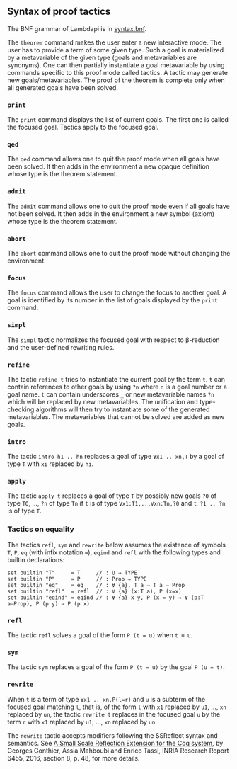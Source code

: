 Syntax of proof tactics
-----------------------

The BNF grammar of Lambdapi is in [syntax.bnf](../syntax.bnf).

The `theorem` command makes the user enter a new interactive mode. The
user has to provide a term of some given type. Such a goal is
materialized by a metavariable of the given type (goals and
metavariables are synonyms). One can then partially instantiate a goal
metavariable by using commands specific to this proof mode called
tactics. A tactic may generate new goals/metavariables. The proof of
the theorem is complete only when all generated goals have been
solved.

<!---------------------------------------------------------------------------->
### `print`

The `print` command displays the list of current goals. The first one
is called the focused goal. Tactics apply to the focused goal.

<!---------------------------------------------------------------------------->
### `qed`

The `qed` command allows one to quit the proof mode when all goals
have been solved. It then adds in the environment a new opaque
definition whose type is the theorem statement.

<!---------------------------------------------------------------------------->
### `admit`

The `admit` command allows one to quit the proof mode even if all
goals have not been solved. It then adds in the environment a new
symbol (axiom) whose type is the theorem statement.

<!---------------------------------------------------------------------------->
### `abort`

The `abort` command allows one to quit the proof mode without changing
the environment.

<!---------------------------------------------------------------------------->
### `focus`

The `focus` command allows the user to change the focus to another
goal. A goal is identified by its number in the list of goals
displayed by the `print` command.

<!---------------------------------------------------------------------------->
### `simpl`

The `simpl` tactic normalizes the focused goal with respect to
β-reduction and the user-defined rewriting rules.

<!---------------------------------------------------------------------------->
### `refine`

The tactic `refine t` tries to instantiate the current goal by the
term `t`. `t` can contain references to other goals by using `?n`
where `n` is a goal number or a goal name. `t` can contain underscores
`_` or new metavariable names `?n` which will be replaced by new
metavariables. The unification and type-checking algorithms will then
try to instantiate some of the generated metavariables. The
metavariables that cannot be solved are added as new goals.

<!---------------------------------------------------------------------------->
### `intro`

The tactic `intro h1 .. hn` replaces a goal of type `∀x1
.. xn,T` by a goal of type `T` with `xi` replaced by `hi`.

<!---------------------------------------------------------------------------->
### `apply`

The tactic `apply t` replaces a goal of type `T` by possibly new
goals `?0` of type `TO`, ..., `?n` of type `Tn` if `t` is of type
`∀x1:T1,..,∀xn:Tn,?0` and `t ?1 .. ?n` is of type `T`.

<!---------------------------------------------------------------------------->
### Tactics on equality

The tactics `refl`, `sym` and `rewrite` below assumes the existence of
symbols `T`, `P`, `eq` (with infix notation `=`), `eqind` and `refl`
with the following types and builtin declarations:

```
set builtin "T"     ≔ T     // : U ⇒ TYPE
set builtin "P"     ≔ P     // : Prop ⇒ TYPE
set builtin "eq"    ≔ eq    // : ∀ {a}, T a ⇒ T a ⇒ Prop
set builtin "refl"  ≔ refl  // : ∀ {a} (x:T a), P (x=x)
set builtin "eqind" ≔ eqind // : ∀ {a} x y, P (x = y) ⇒ ∀ (p:T a⇒Prop), P (p y) ⇒ P (p x)
```

<!---------------------------------------------------------------------------->
### `refl`

The tactic `refl` solves a goal of the form `P (t = u)` when `t ≡ u`.

<!---------------------------------------------------------------------------->
### `sym`

The tactic `sym` replaces a goal of the form `P (t = u)` by the goal
`P (u = t)`.

<!---------------------------------------------------------------------------->
### `rewrite`

When `t` is a term of type `∀x1 .. xn,P(l=r)` and `u` is a subterm of
the focused goal matching `l`, that is, of the form `l` with `x1`
replaced by `u1`, ..., `xn` replaced by `un`, the tactic `rewrite t`
replaces in the focused goal `u` by the term `r` with `x1` replaced by
`u1`, ..., `xn` replaced by `un`.

The `rewrite` tactic accepts modifiers following the SSReflect syntax
   and semantics. See [A Small Scale Reflection Extension for the Coq
   system](http://hal.inria.fr/inria-00258384), by Georges Gonthier,
   Assia Mahboubi and Enrico Tassi, INRIA Research Report 6455, 2016,
   section 8, p. 48, for more details.

